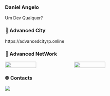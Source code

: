 <h3>Daniel Angelo</h3>
<p style="text-align:left">
Um Dev Qualquer?</div>
</p>
<h3>🔗 Advanced City</h3> 
https://advancedcityrp.online
<br>
<h3>📌 Advanced NetWork</h3>
<div style="display:flex;">
<img width="45%" src="https://github-readme-stats.vercel.app/api?username=Dn099z1&layout=compact&theme=merko&show_icons=true&hide_border=true"/>
<img width="45%" src="https://github-readme-stats.vercel.app/api?username=lucaspks42&layout=compact&theme=merko&show_icons=true&hide_border=true"/>
</div>
<h3>🌐 Contacts</h3>
<a href="https://discord.gg/Zdaqj5EM5Z"><img src="https://img.shields.io/discord/873627273738203197?style=for-the-badge&logo=discord&labelColor=7289da&logoColor=white&color=2c2f33&label=Discord"/></a>
